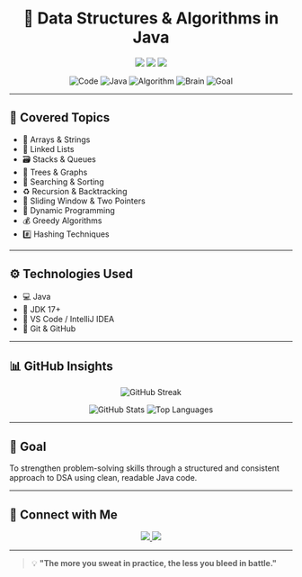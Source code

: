 <h1 align="center">🚀 Data Structures & Algorithms in Java</h1>

<p align="center">
  <img src="https://img.shields.io/badge/Language-Java-blue?style=for-the-badge&logo=java&logoColor=white" />
  <img src="https://img.shields.io/badge/Problems-Solved-green?style=for-the-badge" />
  <img src="https://img.shields.io/badge/Fundamentals-Covered-orange?style=for-the-badge" />
</p>

<div align="center">
  <img src="https://img.icons8.com/fluency/48/000000/code.png" title="Code" />
  <img src="https://img.icons8.com/color/48/000000/java-coffee-cup-logo.png" title="Java" />
  <img src="https://img.icons8.com/external-flaticons-lineal-color-flat-icons/48/000000/external-algorithm-computer-programming-flaticons-lineal-color-flat-icons.png" title="Algorithm" />
  <img src="https://img.icons8.com/color/48/000000/brain.png" title="Brain" />
  <img src="https://img.icons8.com/external-flaticons-flat-flat-icons/48/000000/external-goal-business-plan-flaticons-flat-flat-icons.png" title="Goal" />
</div>

---

## 🧠 Covered Topics

- 🧩 Arrays & Strings
- 🔗 Linked Lists
- 🗃️ Stacks & Queues
- 🌳 Trees & Graphs
- 🔎 Searching & Sorting
- ♻️ Recursion & Backtracking
- 🚪 Sliding Window & Two Pointers
- 🧮 Dynamic Programming
- 💰 Greedy Algorithms
- #️⃣ Hashing Techniques

---

## ⚙️ Technologies Used

- 💻 Java
- 🧪 JDK 17+
- 📝 VS Code / IntelliJ IDEA
- 🧰 Git & GitHub

---

## 📊 GitHub Insights

<p align="center">
  <img src="https://github-readme-streak-stats.herokuapp.com/?user=SourabhSinghRathore&theme=radical&hide_border=true" alt="GitHub Streak" />
</p>

<p align="center">
  <img src="https://github-readme-stats.vercel.app/api?username=SourabhSinghRathore&show_icons=true&theme=tokyonight&hide_border=true" alt="GitHub Stats" />
  <img src="https://github-readme-stats.vercel.app/api/top-langs/?username=SourabhSinghRathore&layout=compact&theme=tokyonight&hide_border=true" alt="Top Languages" />
</p>

---

## 🏁 Goal

To strengthen problem-solving skills through a structured and consistent approach to DSA using clean, readable Java code.

---

## 🔗 Connect with Me

<p align="center">
  <a href="https://www.linkedin.com/in/sourabhsingh01x" target="_blank">
    <img src="https://img.shields.io/badge/LinkedIn-Profile-blue?style=for-the-badge&logo=linkedin">
  </a>
  <a href="mailto:sourabhsinghrathore@gmail.com">
    <img src="https://img.shields.io/badge/Email-Contact-red?style=for-the-badge&logo=gmail">
  </a>
</p>

---

> 💡 <b>"The more you sweat in practice, the less you bleed in battle."</b>
